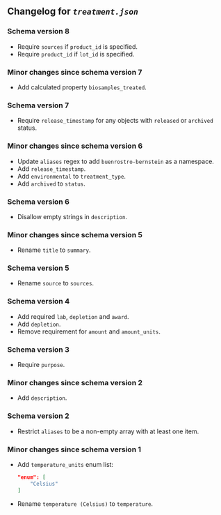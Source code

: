## Changelog for *`treatment.json`*

### Schema version 8

* Require `sources` if `product_id` is specified.
* Require `product_id` if `lot_id` is specified.

### Minor changes since schema version 7

* Add calculated property `biosamples_treated`.

### Schema version 7

* Require `release_timestamp` for any objects with `released` or `archived` status.

### Minor changes since schema version 6

* Update `aliases` regex to add `buenrostro-bernstein` as a namespace.
* Add `release_timestamp`.
* Add `environmental` to `treatment_type`.
* Add `archived` to `status`.

### Schema version 6

* Disallow empty strings in `description`.

### Minor changes since schema version 5

* Rename `title` to `summary`.

### Schema version 5

* Rename `source` to `sources`.

### Schema version 4

* Add required `lab`, `depletion` and `award`.
* Add `depletion`.
* Remove requirement for `amount` and `amount_units`.

### Schema version 3

* Require `purpose`.

### Minor changes since schema version 2

* Add `description`.

### Schema version 2

* Restrict `aliases` to be a non-empty array with at least one item.

### Minor changes since schema version 1

* Add `temperature_units` enum list:
    ```json
    "enum": [
        "Celsius"
    ]
    ```
* Rename `temperature (Celsius)` to `temperature`.
